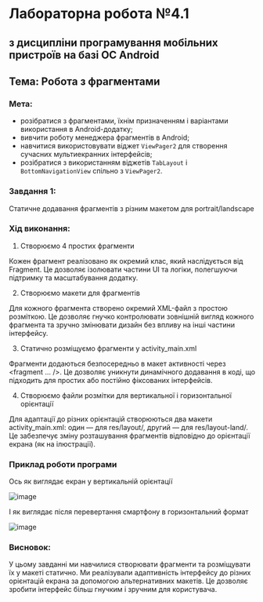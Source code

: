 # Лабораторна робота №4.1

## з дисципліни програмування мобільних пристроїв на базі ОС Android
## Тема: Робота з фрагментами

### Мета:
- розібратися з фрагментами, їхнім призначенням і варіантами використання в Android-додатку;
- вивчити роботу менеджера фрагментів в Android;
- навчитися використовувати віджет `ViewPager2` для створення сучасних мультиекранних інтерфейсів;
- розібратися з використанням віджетів `TabLayout` і `BottomNavigationView` спільно з `ViewPager2`.

### Завдання 1:
Статичне додавання фрагментів з різним макетом для portrait/landscape

### Хід виконання:
1. Створюємо 4 простих фрагменти
   
Кожен фрагмент реалізовано як окремий клас, який наслідується від Fragment. Це дозволяє ізолювати частини UI та логіки, полегшуючи підтримку та масштабування додатку.

2. Створюємо макети для фрагментів

Для кожного фрагмента створено окремий XML-файл з простою розміткою. Це дозволяє гнучко контролювати зовнішній вигляд кожного фрагмента та зручно змінювати дизайн без впливу на інші частини інтерфейсу.

3. Статично розміщуємо фрагменти у activity_main.xml

Фрагменти додаються безпосередньо в макет активності через <fragment ... />. Це дозволяє уникнути динамічного додавання в коді, що підходить для простих або постійно фіксованих інтерфейсів.

4. Створюємо файли розмітки для вертикальної і горизонтальної орієнтації

Для адаптації до різних орієнтацій створюються два макети activity_main.xml: один — для res/layout/, другий — для res/layout-land/. Це забезпечує зміну розташування фрагментів відповідно до орієнтації екрана (як на ілюстрації).

### Приклад роботи програми
Ось як виглядає екран у вертикальній орієнтації

![image](https://github.com/user-attachments/assets/1187dd07-b458-40f4-acf2-4c2761168648)

І як виглядає після перевертання смартфону в горизонтальний формат

![image](https://github.com/user-attachments/assets/85986f4a-a74d-4eb7-95c1-8d75afa2d7f8)

### Висновок:
У цьому завданні ми навчилися створювати фрагменти та розміщувати їх у макеті статично. Ми реалізували адаптивність інтерфейсу до різних орієнтацій екрана за допомогою альтернативних макетів. Це дозволяє зробити інтерфейс більш гнучким і зручним для користувача.
